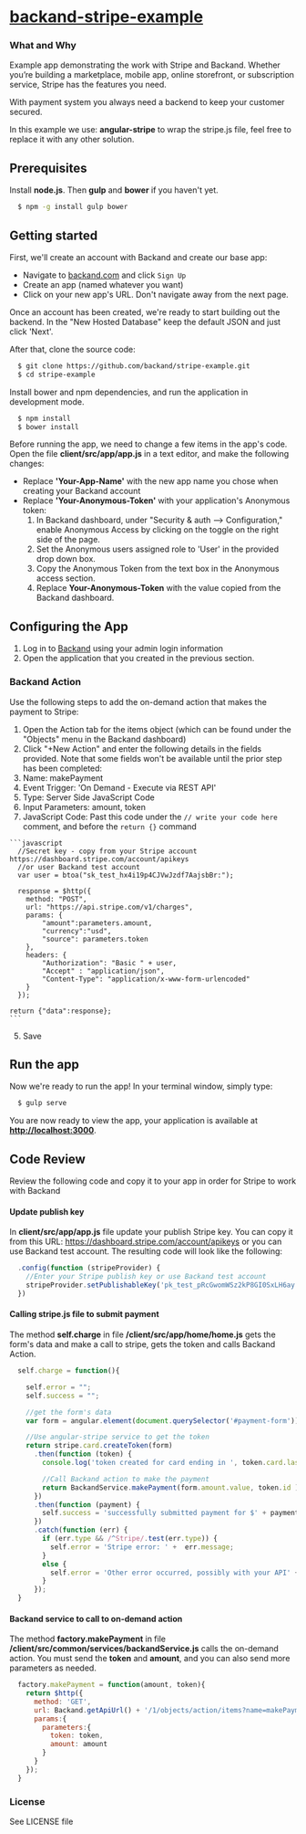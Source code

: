 # [backand-stripe-example](https://github.com/backand/stripe-example/)

### What and Why

Example app demonstrating the work with Stripe and Backand. Whether you’re building a marketplace, mobile app, online storefront, or subscription service, Stripe has the features you need.

With payment system you always need a backend to keep your customer secured.

In this example we use: **angular-stripe** to wrap the stripe.js file, feel free to replace it with any other solution.

## Prerequisites

Install **node.js**. Then **gulp** and **bower** if you haven't yet.

```bash
  $ npm -g install gulp bower
```
    
## Getting started

First, we'll create an account with Backand and create our base app:

* Navigate to [backand.com](https://www.backand.com/) and click `Sign Up`
* Create an app (named whatever you want)
* Click on your new app's URL. Don't navigate away from the next page.

Once an account has been created, we're ready to start building out the backend. In the "New Hosted Database" keep the default JSON and just click 'Next'.

After that, clone the source code: 

```bash
  $ git clone https://github.com/backand/stripe-example.git
  $ cd stripe-example
```
    
Install bower and npm dependencies, and run the application in development mode.

```bash
  $ npm install
  $ bower install
```

Before running the app, we need to change a few items in the app's code. Open the file **client/src/app/app.js** in a text editor, and make the following changes:

  * Replace **'Your-App-Name'** with the new app name you chose when creating your Backand account
  * Replace **'Your-Anonymous-Token'** with your application's Anonymous token:
    1. In Backand dashboard, under "Security & auth --> Configuration," enable Anonymous Access by clicking on the toggle on the right side of the page.
    2. Set the Anonymous users assigned role to 'User' in the provided drop down box.
    3. Copy the Anonymous Token from the text box in the Anonymous access section.
    4. Replace **Your-Anonymous-Token** with the value copied from the Backand dashboard.
  

## Configuring the App

1. Log in to [Backand](https://www.backand.com) using your admin login information
2. Open the application that you created in the previous section.

### Backand Action

Use the following steps to add the on-demand action that makes the payment to Stripe:

1. Open the Action tab for the items object (which can be found under the "Objects" menu in the Backand dashboard)
2. Click "+New Action" and enter the following details in the fields provided. Note that some fields won't be available until the prior step has been completed:
  1. Name: makePayment
  2. Event Trigger: 'On Demand - Execute via REST API'
  3. Type: Server Side JavaScript Code
  4. Input Parameters: amount, token
  5. JavaScript Code: Past this code under the `// write your code here` comment, and before the `return {}` command

    ```javascript
      //Secret key - copy from your Stripe account https://dashboard.stripe.com/account/apikeys
      //or user Backand test account
      var user = btoa("sk_test_hx4i19p4CJVwJzdf7AajsbBr:");
              
      response = $http({
        method: "POST",
        url: "https://api.stripe.com/v1/charges",
        params: {
            "amount":parameters.amount,
            "currency":"usd",
            "source": parameters.token
        },
        headers: {
            "Authorization": "Basic " + user,
            "Accept" : "application/json",
            "Content-Type": "application/x-www-form-urlencoded"
        }
      });
      
    return {"data":response};
    ```

  5. Save
  
## Run the app
  
Now we're ready to run the app! In your terminal window, simply type:

```bash    
  $ gulp serve
```

You are now ready to view the app, your application is available at **[http://localhost:3000](http://localhost:3000)**.

  
## Code Review
Review the following code and copy it to your app in order for Stripe to work with Backand

#### Update publish key

In **client/src/app/app.js** file update your publish Stripe key. You can copy it from this URL: https://dashboard.stripe.com/account/apikeys or you can use Backand test account.
The resulting code will look like the following:

```javascript
  .config(function (stripeProvider) {
    //Enter your Stripe publish key or use Backand test account
    stripeProvider.setPublishableKey('pk_test_pRcGwomWSz2kP8GI0SxLH6ay');
  }) 
```

#### Calling stripe.js file to submit payment
The method **self.charge** in file **/client/src/app/home/home.js** gets the form's data and make a call to stripe, gets the token and calls Backand Action.

```javascript
  self.charge = function(){

    self.error = "";
    self.success = "";

    //get the form's data
    var form = angular.element(document.querySelector('#payment-form'))[0];

    //Use angular-stripe service to get the token
    return stripe.card.createToken(form)
      .then(function (token) {
        console.log('token created for card ending in ', token.card.last4);

        //Call Backand action to make the payment
        return BackandService.makePayment(form.amount.value, token.id )
      })
      .then(function (payment) {
        self.success = 'successfully submitted payment for $' + payment.data.data.amount/100;
      })
      .catch(function (err) {
        if (err.type && /^Stripe/.test(err.type)) {
          self.error = 'Stripe error: ' +  err.message;
        }
        else {
          self.error = 'Other error occurred, possibly with your API' + err.message;
        }
      });
  }
```

#### Backand service to call to on-demand action
The method **factory.makePayment** in file **/client/src/common/services/backandService.js** calls the on-demand action.
You must send the **token** and **amount**, and you can also send more parameters as needed.

```javascript
  factory.makePayment = function(amount, token){
    return $http({
      method: 'GET',
      url: Backand.getApiUrl() + '/1/objects/action/items?name=makePayment',
      params:{
        parameters:{
          token: token,
          amount: amount
        }
      }
    });
  }
```

### License

See LICENSE file
